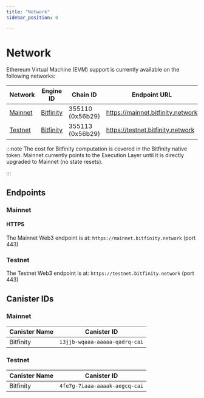 ```yaml
---
title: "Network"
sidebar_position: 0

---
```


# Network

Ethereum Virtual Machine (EVM) support is currently available on the
following networks:

<div class="networks-table"></div>

| Network             | Engine ID                  | Chain ID                | Endpoint URL                 |
|---------------------|----------------------------|-------------------------|------------------------------|
| [Mainnet](#mainnet) | [Bitfinity][bitfinity@Mainnet] | 355110 (0x56b29) | <https://mainnet.bitfinity.network> |
| [Testnet](#testnet) | [Bitfinity][bitfinity@Testnet] | 355113 (0x56b29) | <https://testnet.bitfinity.network> |

:::note
The cost for Bitfinity computation is covered in the Bitfinity native token. Mainnet currently points to the Execution Layer until it is directly upgraded to Mainnet (no state resets).

:::

## Endpoints

### Mainnet

#### HTTPS

The Mainnet Web3 endpoint is at: `https://mainnet.bitfinity.network` (port 443)

### Testnet

The Testnet Web3 endpoint is at: `https://testnet.bitfinity.network` (port 443)

[bitfinity@Mainnet]: https://bitfinity.network/

[bitfinity@Testnet]: https://bitfinity.network/

## Canister IDs

### Mainnet

| Canister Name | Canister ID |
|---------------|-------------|
| Bitfinity     | `i3jjb-wqaaa-aaaaa-qadrq-cai` |

### Testnet

| Canister Name | Canister ID |
|---------------|-------------|
| Bitfinity     | `4fe7g-7iaaa-aaaak-aegcq-cai` |
